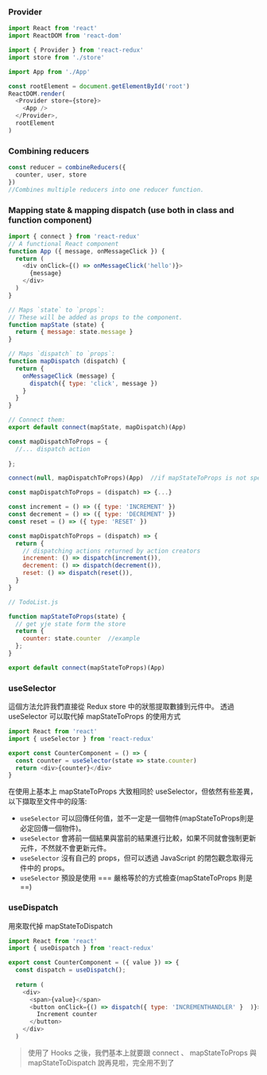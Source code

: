 ### Provider

```js
import React from 'react'
import ReactDOM from 'react-dom'

import { Provider } from 'react-redux'
import store from './store'

import App from './App'

const rootElement = document.getElementById('root')
ReactDOM.render(
  <Provider store={store}>
    <App />
  </Provider>,
  rootElement
)
```

### Combining reducers
```js
const reducer = combineReducers({
  counter, user, store
})
//Combines multiple reducers into one reducer function.
```

### Mapping state & mapping dispatch (use both in class and function component)
```js
import { connect } from 'react-redux'
// A functional React component
function App ({ message, onMessageClick }) {
  return (
    <div onClick={() => onMessageClick('hello')}>
      {message}
    </div>
  )
}
```
```js
// Maps `state` to `props`:
// These will be added as props to the component.
function mapState (state) {
  return { message: state.message }
}

// Maps `dispatch` to `props`:
function mapDispatch (dispatch) {
  return {
    onMessageClick (message) {
      dispatch({ type: 'click', message })
    }
  }
}

// Connect them:
export default connect(mapState, mapDispatch)(App)
```

```js
const mapDispatchToProps = {
  //... dispatch action
  
};

connect(null, mapDispatchToProps)(App)  //if mapStateToProps is not specified
```
```js
const mapDispatchToProps = (dispatch) => {...}
```
```js
const increment = () => ({ type: 'INCREMENT' })
const decrement = () => ({ type: 'DECREMENT' })
const reset = () => ({ type: 'RESET' })

const mapDispatchToProps = (dispatch) => {
  return {
    // dispatching actions returned by action creators
    increment: () => dispatch(increment()),
    decrement: () => dispatch(decrement()),
    reset: () => dispatch(reset()),
  }
}
```

```js
// TodoList.js

function mapStateToProps(state) {
  // get yje state form the store
  return {
    counter: state.counter  //example
  };
}

export default connect(mapStateToProps)(App)
```


### useSelector
這個方法允許我們直接從 Redux store 中的狀態提取數據到元件中。
透過 useSelector 可以取代掉 mapStateToProps 的使用方式

```js
import React from 'react'
import { useSelector } from 'react-redux'

export const CounterComponent = () => {
  const counter = useSelector(state => state.counter)
  return <div>{counter}</div>
}
```
在使用上基本上 mapStateToProps 大致相同於 useSelector，但依然有些差異，以下擷取至文件中的段落:

- `useSelector` 可以回傳任何值，並不一定是一個物件(mapStateToProps則是必定回傳一個物件)。
- `useSelector` 會將前一個結果與當前的結果進行比較，如果不同就會強制更新元件，不然就不會更新元件。
- `useSelector` 沒有自己的 props，但可以透過 JavaScript 的閉包觀念取得元件中的 props。
- `useSelector` 預設是使用 === 嚴格等於的方式檢查(mapStateToProps 則是 ==)


### useDispatch
用來取代掉 mapStateToDispatch
```js
import React from 'react'
import { useDispatch } from 'react-redux'

export const CounterComponent = ({ value }) => {
  const dispatch = useDispatch();
  
  return (
    <div>
      <span>{value}</span>
      <button onClick={() => dispatch({ type: 'INCREMENTHANDLER' }  )}>
        Increment counter
      </button>
    </div>
  )

```

> 使用了 Hooks 之後，我們基本上就要跟 connect 、 mapStateToProps 與 mapStateToDispatch 說再見啦，完全用不到了
